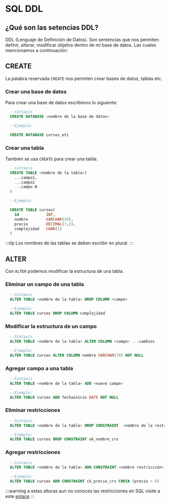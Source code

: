 # SQL DDL

## ¿Qué son las setencias DDL?

DDL (Lenguaje de Definición de Datos). Son sentencias que nos permiten definir, alterar, modificar objetos dentro de mi base de datos. Las cuales mencionamos a continuación:

## CREATE

La palabra reservada `CREATE` nos permiten crear bases de datos, tablas etc.

### Crear una base de datos

Para crear una base de datos escribimos lo siguiente:

```sql
  --sintaxis
  CREATE DATABASE <nombre de la base de datos>

  --Ejemplo:

  CREATE DATABASE cursos_eti
```

### Crear una tabla

También se usa `CREATE` para crear una tabla:

```sql
  --sintaxis
  CREATE TABLE <nombre de la tabla>(
    ...campo1,
    ...campo2
    ...campo N
  )

  --Ejemplo:

  CREATE TABLE cursos(
    id            INT,
    nombre        VARCHAR(50),
    precio        DECIMAL(7,2),
    complejidad   CHAR(1)
  )

```

:::tip
Los nombres de las tablas se deben escribir en plural.
:::

## ALTER

Con `ALTER` podemos modificar la estructura de una tabla.

### Eliminar un campo de una tabla

```sql
  --Sintaxis
  ALTER TABLE <nombre de la tabla> DROP COLUMN <campo>

  --Ejemplo:
  ALTER TABLE cursos DROP COLUMN complejidad
```

### Modificar la estructura de un campo

```sql
  --Sintaxis
  ALTER TABLE <nombre de la tabla> ALTER COLUMN <campo> ...cambios

  --Ejemplo:
  ALTER TABLE cursos ALTER COLUMN nombre VARCHAR(70) NOT NULL
```

### Agregar campo a una tabla

```sql
  --Sintaxis
  ALTER TABLE <nombre de la tabla> ADD <nuevo campo>

  --Ejemplo:
  ALTER TABLE cursos ADD fechainicio DATE NOT NULL
```

### Eliminar restricciones

```sql
  --Sintaxis
  ALTER TABLE <nombre de la tabla> DROP CONSTRAINT  <nombre de la restricción>

  --Ejemplo:
  ALTER TABLE cursos DROP CONSTRAINT uk_nombre_crs
```

### Agregar restricciones

```sql
  --Sintaxis
  ALTER TABLE <nombre de la tabla> ADD CONSTRAINT <nombre restricción>

  --Ejemplo:
  ALTER TABLE cursos ADD CONSTRAINT ck_precio_crs CHECK (precio > 0)
```

:::warning
a estas alturas aun no conoces las restricciones en SQL visite a este [enlace](/extras/)
:::
